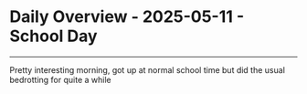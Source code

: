 # Daily Overview - 2025-05-11 - School Day

---

Pretty interesting morning, got up at normal school time but did the usual bedrotting for quite a while
